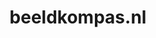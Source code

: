 ---
layout: post
title:  "beeldkompas.nl"
internal_url:  "/dutchgov/beeldkompas.nl.html"
subdomains_count: 4
all_subdomains_count: 5
urls_count: 4
ssl_rank: 0
http_rank: 45
url_link: /data/beeldkompas.nl/urls.txt
all_subdomains_link: /data/beeldkompas.nl/all_subdomains.txt
subdomains_link: /data/beeldkompas.nl/subdomains.txt
categories: dutchgov
---